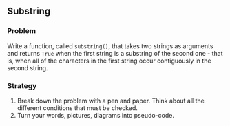 ## Substring

### Problem

Write a function, called `substring()`, that takes two strings as arguments and returns `True` when the first string is a substring of the second one - that is, when all of the characters in the first string occur contiguously in the second string.

### Strategy

1. Break down the problem with a pen and paper. Think about all the different conditions that must be checked.
2. Turn your words, pictures, diagrams into pseudo-code.